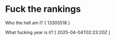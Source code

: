 # Fuck the rankings

Who the hell am I?
{ 13305518 }

What fucking year is it?
[ 2025-04-04T02:23:20Z ]

